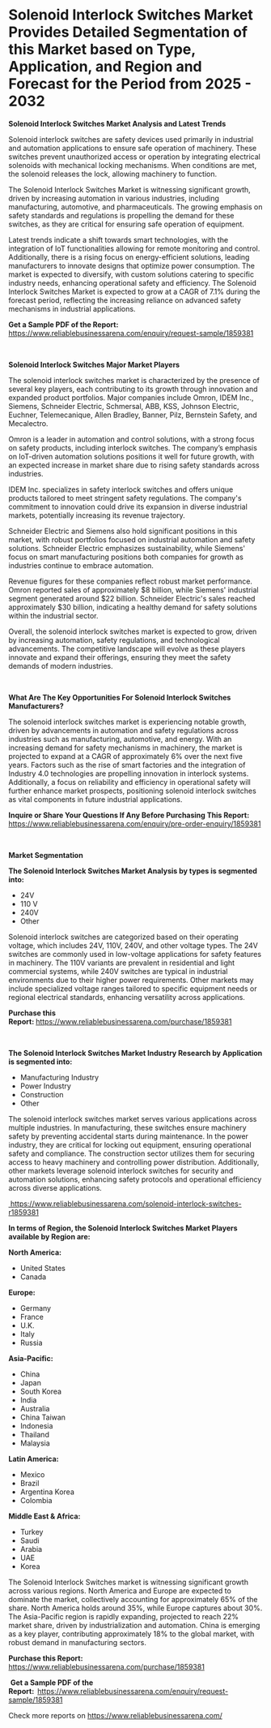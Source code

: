 <p><h1>Solenoid Interlock Switches Market Provides Detailed Segmentation of this Market based on Type, Application, and Region and Forecast for the Period from 2025 - 2032</h1></p><p><strong>Solenoid Interlock Switches Market Analysis and Latest Trends</strong></p>
<p><p>Solenoid interlock switches are safety devices used primarily in industrial and automation applications to ensure safe operation of machinery. These switches prevent unauthorized access or operation by integrating electrical solenoids with mechanical locking mechanisms. When conditions are met, the solenoid releases the lock, allowing machinery to function. </p><p>The Solenoid Interlock Switches Market is witnessing significant growth, driven by increasing automation in various industries, including manufacturing, automotive, and pharmaceuticals. The growing emphasis on safety standards and regulations is propelling the demand for these switches, as they are critical for ensuring safe operation of equipment. </p><p>Latest trends indicate a shift towards smart technologies, with the integration of IoT functionalities allowing for remote monitoring and control. Additionally, there is a rising focus on energy-efficient solutions, leading manufacturers to innovate designs that optimize power consumption. The market is expected to diversify, with custom solutions catering to specific industry needs, enhancing operational safety and efficiency. The Solenoid Interlock Switches Market is expected to grow at a CAGR of 7.1% during the forecast period, reflecting the increasing reliance on advanced safety mechanisms in industrial applications.</p></p>
<p><strong>Get a Sample PDF of the Report:&nbsp;</strong> <a href="https://www.reliablebusinessarena.com/enquiry/request-sample/1859381?utm_campaign=2634&utm_medium=2&utm_source=Github&utm_content=ia&utm_term=28022025&utm_id=solenoid-interlock-switches">https://www.reliablebusinessarena.com/enquiry/request-sample/1859381</a></p>
<p>&nbsp;</p>
<p><strong>Solenoid Interlock Switches Major Market Players</strong></p>
<p><p>The solenoid interlock switches market is characterized by the presence of several key players, each contributing to its growth through innovation and expanded product portfolios. Major companies include Omron, IDEM Inc., Siemens, Schneider Electric, Schmersal, ABB, KSS, Johnson Electric, Euchner, Telemecanique, Allen Bradley, Banner, Pilz, Bernstein Safety, and Mecalectro.</p><p>Omron is a leader in automation and control solutions, with a strong focus on safety products, including interlock switches. The company’s emphasis on IoT-driven automation solutions positions it well for future growth, with an expected increase in market share due to rising safety standards across industries.</p><p>IDEM Inc. specializes in safety interlock switches and offers unique products tailored to meet stringent safety regulations. The company's commitment to innovation could drive its expansion in diverse industrial markets, potentially increasing its revenue trajectory.</p><p>Schneider Electric and Siemens also hold significant positions in this market, with robust portfolios focused on industrial automation and safety solutions. Schneider Electric emphasizes sustainability, while Siemens' focus on smart manufacturing positions both companies for growth as industries continue to embrace automation.</p><p>Revenue figures for these companies reflect robust market performance. Omron reported sales of approximately $8 billion, while Siemens' industrial segment generated around $22 billion. Schneider Electric's sales reached approximately $30 billion, indicating a healthy demand for safety solutions within the industrial sector.</p><p>Overall, the solenoid interlock switches market is expected to grow, driven by increasing automation, safety regulations, and technological advancements. The competitive landscape will evolve as these players innovate and expand their offerings, ensuring they meet the safety demands of modern industries.</p></p>
<p>&nbsp;</p>
<p><strong>What Are The Key Opportunities For Solenoid Interlock Switches Manufacturers?</strong></p>
<p><p>The solenoid interlock switches market is experiencing notable growth, driven by advancements in automation and safety regulations across industries such as manufacturing, automotive, and energy. With an increasing demand for safety mechanisms in machinery, the market is projected to expand at a CAGR of approximately 6% over the next five years. Factors such as the rise of smart factories and the integration of Industry 4.0 technologies are propelling innovation in interlock systems. Additionally, a focus on reliability and efficiency in operational safety will further enhance market prospects, positioning solenoid interlock switches as vital components in future industrial applications.</p></p>
<p><strong>Inquire or Share Your Questions If Any Before Purchasing This Report:</strong> <a href="https://www.reliablebusinessarena.com/enquiry/pre-order-enquiry/1859381?utm_campaign=2634&utm_medium=2&utm_source=Github&utm_content=ia&utm_term=28022025&utm_id=solenoid-interlock-switches">https://www.reliablebusinessarena.com/enquiry/pre-order-enquiry/1859381</a></p>
<p>&nbsp;</p>
<p><strong>Market Segmentation</strong></p>
<p><strong>The Solenoid Interlock Switches Market Analysis by types is segmented into:</strong></p>
<p><ul><li>24V</li><li>110 V</li><li>240V</li><li>Other</li></ul></p>
<p><p>Solenoid interlock switches are categorized based on their operating voltage, which includes 24V, 110V, 240V, and other voltage types. The 24V switches are commonly used in low-voltage applications for safety features in machinery. The 110V variants are prevalent in residential and light commercial systems, while 240V switches are typical in industrial environments due to their higher power requirements. Other markets may include specialized voltage ranges tailored to specific equipment needs or regional electrical standards, enhancing versatility across applications.</p></p>
<p><strong>Purchase this Report:&nbsp;</strong><a href="https://www.reliablebusinessarena.com/purchase/1859381?utm_campaign=2634&utm_medium=2&utm_source=Github&utm_content=ia&utm_term=28022025&utm_id=solenoid-interlock-switches">https://www.reliablebusinessarena.com/purchase/1859381</a></p>
<p>&nbsp;</p>
<p><strong>The Solenoid Interlock Switches Market Industry Research by Application is segmented into:</strong></p>
<p><ul><li>Manufacturing Industry</li><li>Power Industry</li><li>Construction</li><li>Other</li></ul></p>
<p><p>The solenoid interlock switches market serves various applications across multiple industries. In manufacturing, these switches ensure machinery safety by preventing accidental starts during maintenance. In the power industry, they are critical for locking out equipment, ensuring operational safety and compliance. The construction sector utilizes them for securing access to heavy machinery and controlling power distribution. Additionally, other markets leverage solenoid interlock switches for security and automation solutions, enhancing safety protocols and operational efficiency across diverse applications.</p></p>
<p><a href="https://www.reliablebusinessarena.com/solenoid-interlock-switches-r1859381?utm_campaign=2634&utm_medium=2&utm_source=Github&utm_content=ia&utm_term=28022025&utm_id=solenoid-interlock-switches">&nbsp;https://www.reliablebusinessarena.com/solenoid-interlock-switches-r1859381</a></p>
<p><strong>In terms of Region, the Solenoid Interlock Switches Market Players available by Region are:</strong></p>
<p>
    <p> <strong> North America: </strong>
        <ul>
            <li>United States</li>
            <li>Canada</li>
        </ul>
        </p> 
    <p> <strong> Europe: </strong>
        <ul>
            <li>Germany</li>
            <li>France</li>
            <li>U.K.</li>
            <li>Italy</li>
            <li>Russia</li>
        </ul>
        </p> 
    <p> <strong> Asia-Pacific: </strong>
        <ul>
            <li>China</li>
            <li>Japan</li>
            <li>South Korea</li>
            <li>India</li>
            <li>Australia</li>
            <li>China Taiwan</li>
            <li>Indonesia</li>
            <li>Thailand</li>
            <li>Malaysia</li>
        </ul>
        </p> 
    <p> <strong> Latin America: </strong>
        <ul>
            <li>Mexico</li>
            <li>Brazil</li>
            <li>Argentina Korea</li>
            <li>Colombia</li>
        </ul>
        </p> 
    <p> <strong> Middle East & Africa: </strong>
        <ul>
            <li>Turkey</li>
            <li>Saudi</li>
            <li>Arabia</li>
            <li>UAE</li>
            <li>Korea</li>
        </ul>
    </p>
    </p>
<p><p>The Solenoid Interlock Switches market is witnessing significant growth across various regions. North America and Europe are expected to dominate the market, collectively accounting for approximately 65% of the share. North America holds around 35%, while Europe captures about 30%. The Asia-Pacific region is rapidly expanding, projected to reach 22% market share, driven by industrialization and automation. China is emerging as a key player, contributing approximately 18% to the global market, with robust demand in manufacturing sectors.</p></p>
<p><strong>Purchase this Report: </strong><a href="https://www.reliablebusinessarena.com/purchase/1859381?utm_campaign=2634&utm_medium=2&utm_source=Github&utm_content=ia&utm_term=28022025&utm_id=solenoid-interlock-switches">https://www.reliablebusinessarena.com/purchase/1859381</a></p>
<p>&nbsp;<strong>Get a Sample PDF of the Report:&nbsp;&nbsp;</strong><a href="https://www.reliablebusinessarena.com/enquiry/request-sample/1859381?utm_campaign=2634&utm_medium=2&utm_source=Github&utm_content=ia&utm_term=28022025&utm_id=solenoid-interlock-switches">https://www.reliablebusinessarena.com/enquiry/request-sample/1859381</a></p>
<p><strong></strong></p>
<p>Check more reports on <a href="https://www.reliablebusinessarena.com/?utm_campaign=2634&utm_medium=2&utm_source=Github&utm_content=ia&utm_term=28022025&utm_id=solenoid-interlock-switches">https://www.reliablebusinessarena.com/</a></p>